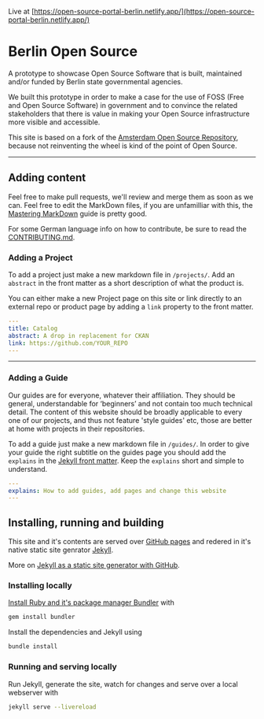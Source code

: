 Live at [https://open-source-portal-berlin.netlify.app/](https://open-source-portal-berlin.netlify.app/)

# Berlin Open Source

A prototype to showcase Open Source Software that is built, maintained and/or funded by Berlin state governmental agencies.

We built this prototype in order to make a case for the use of FOSS (Free and Open Source Software) in government and to convince the related stakeholders that there is value in making your Open Source infrastructure more visible and accessible.  

This site is based on a fork of the [Amsterdam Open Source Repository](https://github.com/Amsterdam/amsterdam.github.io), because not reinventing the wheel is kind of the point of Open Source. 

---

## Adding content

Feel free to make pull requests, we'll review and merge them as soon as we can. Feel free to edit the MarkDown files, if you are unfamilliar with this, the [Mastering MarkDown](https://guides.github.com/features/mastering-markdown/) guide is pretty good.

For some German language info on how to contribute, be sure to read the [CONTRIBUTING.md](CONTRIBUTING.md).

### Adding a Project

To add a project just make a new markdown file in `/projects/`. Add an `abstract` in the front matter as a short description of what the product is. 

You can either make a new Project page on this site or link directly to an external repo or product page by adding a `link` property to the front matter.

```yaml
---
title: Catalog
abstract: A drop in replacement for CKAN
link: https://github.com/YOUR_REPO
---
```

---

### Adding a Guide

Our guides are for everyone, whatever their affiliation. They should be general, understandable for ‘beginners’ and not contain too much technical detail. The content of this website should be broadly applicable to every one of our projects, and thus not feature 'style guides' etc, those are better at home with projects in their repositories.

To add a guide just make a new markdown file in `/guides/`. In order to give your guide the right subtitle on the guides page you should add the `explains` in the [Jekyll front matter](https://jekyllrb.com/docs/frontmatter/). Keep the `explains` short and simple to understand.

```yaml
---
explains: How to add guides, add pages and change this website
---
```


## Installing, running and building

This site and it's contents are served over [GitHub pages](http://pages.github.com) and redered in it's native static site genrator [Jekyll](http://jekyllrb.com).

More on [Jekyll as a static site generator with GitHub](https://help.github.com/articles/using-jekyll-as-a-static-site-generator-with-github-pages/).

### Installing locally

[Install Ruby and it's package manager Bundler](https://help.github.com/articles/setting-up-your-github-pages-site-locally-with-jekyll/) with 

```bash
gem install bundler
```

Install the dependencies and Jekyll using 

```bash
bundle install
```

### Running and serving locally

Run Jekyll, generate the site, watch for changes and serve over a local webserver with 

```bash
jekyll serve --livereload
```

